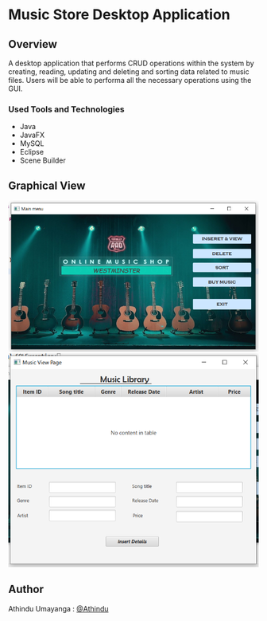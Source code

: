 # Music Store Desktop Application

## Overview
A desktop application that performs CRUD operations within the system by creating, reading, updating and deleting and sorting data related to music files. Users will be able to performa all the necessary operations using the GUI.

### Used Tools and Technologies
* Java
* JavaFX
* MySQL
* Eclipse
* Scene Builder

## Graphical View
![](Music%20Manager/src/menu.PNG)
![](Music%20Manager/src/view.PNG)

## Author
Athindu Umayanga : [@Athindu](https://github.com/Athindu)
